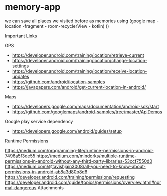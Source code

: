 # memory-app
we can save all places we visited before as memories using (google map - location -fragment - room-recyclerView - kotlin) ))


Important Links

GPS
- https://developer.android.com/training/location/retrieve-current
- https://developer.android.com/training/location/change-location-settings
- https://developer.android.com/training/location/receive-location-updates
- https://github.com/android/location-samples
- https://javapapers.com/android/get-current-location-in-android/

Maps
- https://developers.google.com/maps/documentation/android-sdk/start
- https://github.com/googlemaps/android-samples/tree/master/ApiDemos

Google play service dependency
- https://developers.google.com/android/guides/setup


Runtime Permissions

https://medium.com/programming-lite/runtime-permissions-in-android-7496a5f3de55
https://medium.com/mindorks/multiple-runtime-permissions-in-android-without-any-third-party-libraries-53ccf7550d0
https://medium.com/@tavishjain3008/all-you-need-to-know-about-permissions-in-android-ab8a3d80b8d6
https://developer.android.com/training/permissions/requesting
https://developer.android.com/guide/topics/permissions/overview.html#normal-dangerous
Attachments
